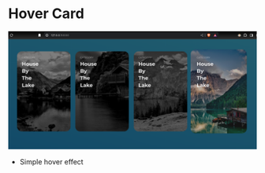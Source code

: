 # Hover Card

![](https://github.com/u-n-s-t-o-p-p-a-b-l-e/dashboard/blob/main/hover-card/img/hover-effect.png)
- Simple hover effect
